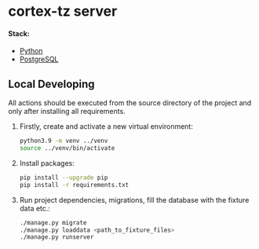 # cortex-tz server

#### Stack:
- [Python](https://www.python.org/downloads/)
- [PostgreSQL](https://www.postgresql.org/)

## Local Developing

All actions should be executed from the source directory of the project and only after installing all requirements.

1. Firstly, create and activate a new virtual environment:
   ```bash
   python3.9 -m venv ../venv
   source ../venv/bin/activate
   ```
   
2. Install packages:
   ```bash
   pip install --upgrade pip
   pip install -r requirements.txt
   ```
   
3. Run project dependencies, migrations, fill the database with the fixture data etc.:
   ```bash
   ./manage.py migrate
   ./manage.py loaddata <path_to_fixture_files>
   ./manage.py runserver 
   ```
